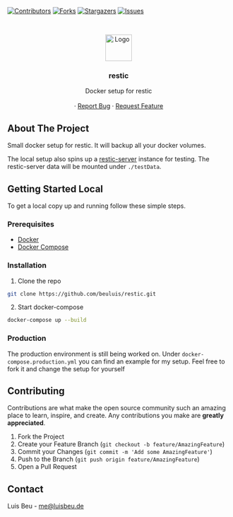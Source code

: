 [![Contributors][contributors-shield]][contributors-url]
[![Forks][forks-shield]][forks-url]
[![Stargazers][stars-shield]][stars-url]
[![Issues][issues-shield]][issues-url]


<!-- PROJECT LOGO -->
<br />
<p align="center">
  <img src="https://restic.readthedocs.io/en/stable/_static/logo.png" alt="Logo" height="60">

  <h3 align="center">restic</h3>

  <p align="center">
    Docker setup for restic
    <br />
    <br />
    ·
    <a href="https://github.com/beuluis/restic/issues">Report Bug</a>
    ·
    <a href="https://github.com/beuluis/restic/issues">Request Feature</a>
  </p>
</p>

<!-- ABOUT THE PROJECT -->
## About The Project

Small docker setup for restic. It will backup all your docker volumes.

The local setup also spins up a [restic-server](https://github.com/restic/rest-server) instance for testing.
The restic-server data will be mounted under `./testData`.

<!-- GETTING STARTED -->
## Getting Started Local

To get a local copy up and running follow these simple steps.

### Prerequisites

* [Docker](https://docs.docker.com/get-docker/)
* [Docker Compose](https://docs.docker.com/compose/install/)

### Installation

1. Clone the repo
```sh
git clone https://github.com/beuluis/restic.git
```
2. Start docker-compose
```sh
docker-compose up --build
```

### Production

The production environment is still being worked on. Under `docker-compose.production.yml` you can find an example for my setup. Feel free to fork it and change the setup for yourself

<!-- CONTRIBUTING -->
## Contributing

Contributions are what make the open source community such an amazing place to learn, inspire, and create. Any contributions you make are **greatly appreciated**.

1. Fork the Project
2. Create your Feature Branch (`git checkout -b feature/AmazingFeature`)
3. Commit your Changes (`git commit -m 'Add some AmazingFeature'`)
4. Push to the Branch (`git push origin feature/AmazingFeature`)
5. Open a Pull Request


<!-- CONTACT -->
## Contact

Luis Beu - me@luisbeu.de


<!-- MARKDOWN LINKS & IMAGES -->
<!-- https://www.markdownguide.org/basic-syntax/#reference-style-links -->
[contributors-shield]: https://img.shields.io/github/contributors/beuluis/restic.svg?style=flat-square
[contributors-url]: https://github.com/beuluis/restic/graphs/contributors
[forks-shield]: https://img.shields.io/github/forks/beuluis/restic.svg?style=flat-square
[forks-url]: https://github.com/beuluis/restic/network/members
[stars-shield]: https://img.shields.io/github/stars/beuluis/restic.svg?style=flat-square
[stars-url]: https://github.com/beuluis/restic/stargazers
[issues-shield]: https://img.shields.io/github/issues/beuluis/restic.svg?style=flat-square
[issues-url]: https://github.com/beuluis/restic/issues
[license-shield]: https://img.shields.io/github/license/beuluis/restic.svg?style=flat-square
